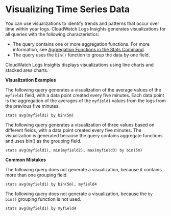 # Visualizing Time Series Data<a name="CWL_Insights-Visualizing-TimeSeries"></a>

You can use visualizations to identify trends and patterns that occur over time within your logs\. CloudWatch Logs Insights generates visualizations for all queries with the following characteristics:
+ The query contains one or more aggregation functions\. For more information, see [Aggregation Functions in the Stats Command](CWL_QuerySyntax.md#CWL_Insights_Aggregation_Functions)\.
+ The query uses the `bin()` function to group the data by one field\. 

 CloudWatch Logs Insights displays visualizations using line charts and stacked area charts\. 

**Visualization Examples**

The following query generates a visualization of the average values of the `myfield1` field, with a data point created every five minutes\. Each data point is the aggregation of the averages of the `myfield1` values from the logs from the previous five minutes\.

```
stats avg(myfield1) by bin(5m)
```

The following query generates a visualization of three values based on different fields, with a data point created every five minutes\. The visualization is generated because the query contains aggregate functions and uses bin\(\) as the grouping field\.

```
stats avg(myfield1), min(myfield2), max(myfield3) by bin(5m)
```

**Common Mistakes**

The following query does not generate a visualization, because it contains more than one grouping field\.

```
stats avg(myfield1) by bin(5m), myfield4
```

The following query does not generate a visualization, because the `by bin()` grouping function is not used\. 

```
stats avg(myfield1) by myfield4
```